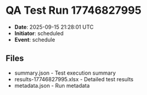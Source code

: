 # QA Test Run 17746827995

- **Date**: 2025-09-15 21:28:01 UTC
- **Initiator**: scheduled
- **Event**: schedule

## Files
- summary.json - Test execution summary
- results-17746827995.xlsx - Detailed test results
- metadata.json - Run metadata
